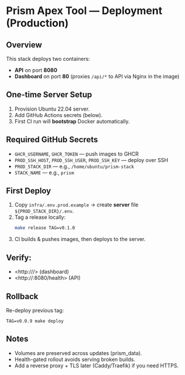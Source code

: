 # Prism Apex Tool — Deployment (Production)

## Overview
This stack deploys two containers:
- **API** on port **8080**
- **Dashboard** on port **80** (proxies `/api/*` to API via Nginx in the image)

## One-time Server Setup
1. Provision Ubuntu 22.04 server.
2. Add GitHub Actions secrets (below).
3. First CI run will **bootstrap** Docker automatically.

## Required GitHub Secrets
- `GHCR_USERNAME`, `GHCR_TOKEN` — push images to GHCR  
- `PROD_SSH_HOST`, `PROD_SSH_USER`, `PROD_SSH_KEY` — deploy over SSH  
- `PROD_STACK_DIR` — e.g., `/home/ubuntu/prism-stack`  
- `STACK_NAME` — e.g., `prism`  

## First Deploy
1. Copy `infra/.env.prod.example` → create **server** file `${PROD_STACK_DIR}/.env`.
2. Tag a release locally:
   ```bash
   make release TAG=v0.1.0
   ```
3. CI builds & pushes images, then deploys to the server.

## Verify:
- <http://<server-ip>/> (dashboard)
- <http://<server-ip>:8080/health> (API)

## Rollback
Re-deploy previous tag:

```
TAG=v0.0.9 make deploy
```

## Notes
- Volumes are preserved across updates (prism_data).
- Health-gated rollout avoids serving broken builds.
- Add a reverse proxy + TLS later (Caddy/Traefik) if you need HTTPS.
